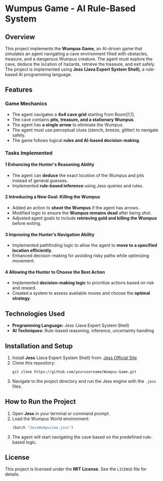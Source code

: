 
# Wumpus Game - AI Rule-Based System

## Overview
This project implements the **Wumpus Game**, an AI-driven game that simulates an agent navigating a cave environment filled with obstacles, treasure, and a dangerous Wumpus creature. The agent must explore the cave, deduce the location of hazards, retrieve the treasure, and exit safely. The project is implemented using **Jess (Java Expert System Shell)**, a rule-based AI programming language.

## Features
### Game Mechanics
- The agent navigates a **4x4 cave grid** starting from Room[1,1].
- The cave contains **pits, treasure, and a stationary Wumpus**.
- The agent has **a single arrow** to eliminate the Wumpus.
- The agent must use perceptual clues (stench, breeze, glitter) to navigate safely.
- The game follows logical **rules and AI-based decision-making**.

### Tasks Implemented
#### 1️ **Enhancing the Hunter's Reasoning Ability**
- The agent can **deduce** the exact location of the Wumpus and pits instead of general guesses.
- Implemented **rule-based inference** using Jess queries and rules.

#### 2️ **Introducing a New Goal: Killing the Wumpus**
- Added an action to **shoot the Wumpus** if the agent has arrows.
- Modified logic to ensure the **Wumpus remains dead** after being shot.
- Adjusted agent goals to include **retrieving gold and killing the Wumpus** before exiting.

#### 3️ **Improving the Hunter’s Navigation Ability**
- Implemented pathfinding logic to allow the agent to **move to a specified location efficiently**.
- Enhanced decision-making for avoiding risky paths while optimizing movement.

#### 4️ **Allowing the Hunter to Choose the Best Action**
- Implemented **decision-making logic** to prioritize actions based on risk and reward.
- Created a system to assess available moves and choose the **optimal strategy**.

## Technologies Used
- **Programming Language:** Jess (Java Expert System Shell)
- **AI Techniques:** Rule-based reasoning, inference, uncertainty handling

## Installation and Setup
1. Install **Jess** (Java Expert System Shell) from: [Jess Official Site](http://www.jessrules.com/)
2. Clone this repository:
   ```bash
   git clone https://github.com/yourusername/Wumpus-Game.git
   ```
3. Navigate to the project directory and run the Jess engine with the `.jess` files.

## How to Run the Project
1. Open **Jess** in your terminal or command prompt.
2. Load the Wumpus World environment:
   ```lisp
   (batch "JessWumpus/ww.jess")
   ```
3. The agent will start navigating the cave based on the predefined rule-based logic.


## License
This project is licensed under the **MIT License**. See the `LICENSE` file for details.

